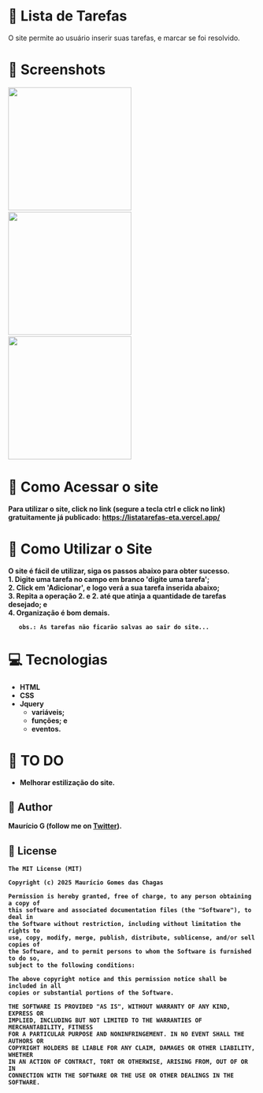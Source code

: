 # 📑 Lista de Tarefas
O site permite ao usuário inserir suas tarefas, e marcar se foi resolvido.
<b>
# 📸 Screenshots
<!-- You can add more screenshots here if you like -->
<img src="imgs/readme/figA.png" width="250">&emsp;<img src="imgs/readme/figB.png" width="250">&emsp;<img src="imgs/readme/figC.png" width="250">

# 📲 Como Acessar o site
Para utilizar o site, click no link (segure a tecla ctrl e click no link) gratuitamente já publicado: https://listatarefas-eta.vercel.app/

# 📘 Como Utilizar o Site
 O site é fácil de utilizar, siga os passos abaixo para obter sucesso.<br>
       1. Digite uma tarefa no campo em branco 'digite uma tarefa';<br>
       2. Click em 'Adicionar', e logo verá a sua tarefa inserida abaixo;<br>
       3. Repita a operação 2. e 2. até que atinja a quantidade de tarefas desejado; e<br>
       4. Organização é bom demais.<br>

       obs.: As tarefas não ficarão salvas ao sair do site...

# 💻 Tecnologias
* HTML
* CSS
* Jquery
  - variáveis;
  - funções; e
  - eventos.

# 📖 TO DO
- Melhorar estilização do site.

## 🧔 Author
Maurício G (follow me on [Twitter](https://twitter.com/maumauriciog)).


## 🔖 License
```
The MIT License (MIT)

Copyright (c) 2025 Maurício Gomes das Chagas

Permission is hereby granted, free of charge, to any person obtaining a copy of
this software and associated documentation files (the "Software"), to deal in
the Software without restriction, including without limitation the rights to
use, copy, modify, merge, publish, distribute, sublicense, and/or sell copies of
the Software, and to permit persons to whom the Software is furnished to do so,
subject to the following conditions:

The above copyright notice and this permission notice shall be included in all
copies or substantial portions of the Software.

THE SOFTWARE IS PROVIDED "AS IS", WITHOUT WARRANTY OF ANY KIND, EXPRESS OR
IMPLIED, INCLUDING BUT NOT LIMITED TO THE WARRANTIES OF MERCHANTABILITY, FITNESS
FOR A PARTICULAR PURPOSE AND NONINFRINGEMENT. IN NO EVENT SHALL THE AUTHORS OR
COPYRIGHT HOLDERS BE LIABLE FOR ANY CLAIM, DAMAGES OR OTHER LIABILITY, WHETHER
IN AN ACTION OF CONTRACT, TORT OR OTHERWISE, ARISING FROM, OUT OF OR IN
CONNECTION WITH THE SOFTWARE OR THE USE OR OTHER DEALINGS IN THE SOFTWARE.
```
